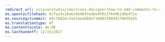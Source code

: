 ```yaml
---
redirect_url: /visualstudio/ide/class-designer/how-to-add-comments-to-class-diagrams
ms.openlocfilehash: 0cfa14c26abc6b964fedbe950c3764961d6b472e
ms.sourcegitcommit: 64c7682ec3a2cbea684e716803398d4278b591d1
ms.translationtype: HT
ms.contentlocale: de-DE
ms.lasthandoff: 12/15/2017
---
```

